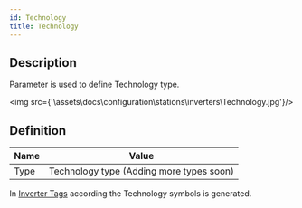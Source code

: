 ```yaml
---
id: Technology
title: Technology
---
```


## Description

Parameter is used to define Technology type.

<img src={'\\assets\\docs\\configuration\\stations\\inverters\\Technology.jpg'}/>

## Definition

| Name              |      Value
| -------------     | :-----------:
| Type              | Technology type (Adding more types soon)

In [Inverter Tags](../../../generation/tags/Inverters) according the Technology symbols is generated.